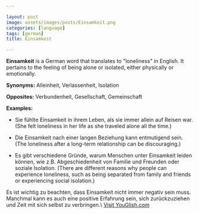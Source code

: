 ```yaml
---

layout: post
image: assets/images/posts/Einsamkeit.png
categories: [language]
tags: [german]
title: Einsamkeit

---
```


**Einsamkeit** is a German word that translates to "loneliness" in English. It pertains to the feeling of being alone or isolated, either physically or emotionally. 

**Synonyms:** Alleinheit, Verlassenheit, Isolation

**Opposites:** Verbundenheit, Gesellschaft, Gemeinschaft

**Examples:** 

- Sie fühlte Einsamkeit in ihrem Leben, als sie immer allein auf Reisen war. (She felt loneliness in her life as she traveled alone all the time.)

- Die Einsamkeit nach einer langen Beziehung kann entmutigend sein. (The loneliness after a long-term relationship can be discouraging.)

- Es gibt verschiedene Gründe, warum Menschen unter Einsamkeit leiden können, wie z.B. Abgeschiedenheit von Familie und Freunden oder soziale Isolation. (There are different reasons why people can experience loneliness, such as being separated from family and friends or experiencing social isolation.)

Es ist wichtig zu beachten, dass Einsamkeit nicht immer negativ sein muss. Manchmal kann es auch eine positive Erfahrung sein, sich zurückzuziehen und Zeit mit sich selbst zu verbringen.\ <a id="yg-widget-0" class="youglish-widget" data-query="Einsamkeit" data-lang="german" data-components="8412" data-auto-start="0" data-bkg-color="theme_light" data-title="How%20to%20pronounce%20Einsamkeit%20in%20German"  rel="nofollow" href="https://youglish.com">Visit YouGlish.com</a><script async src="https://youglish.com/public/emb/widget.js" charset="utf-8"></script>